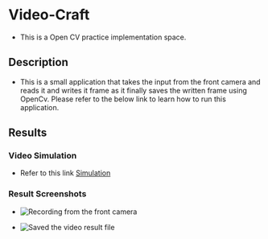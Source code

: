 # Video-Craft

- This is a Open CV practice implementation space.

## Description

- This is a small application that takes the input from the front camera and reads it and writes it frame as it finally saves the written frame using OpenCv.
  Please refer to the below link to learn how to run this application.

## Results

### Video Simulation

- Refer to this link [Simulation](https://youtu.be/pjbsaoWrAP8)

### Result Screenshots

- ![Recording from the front camera](https://drive.google.com/file/d/1MZAaKzkFI1Wu29KbHboB9soE0Sy_tQfQ/view?usp=share_link)

- ![Saved the video result file](https://drive.google.com/file/d/1nb3H-hZcAx8o1HVnQPFUExk4_yQpdeot/view?usp=share_link)
